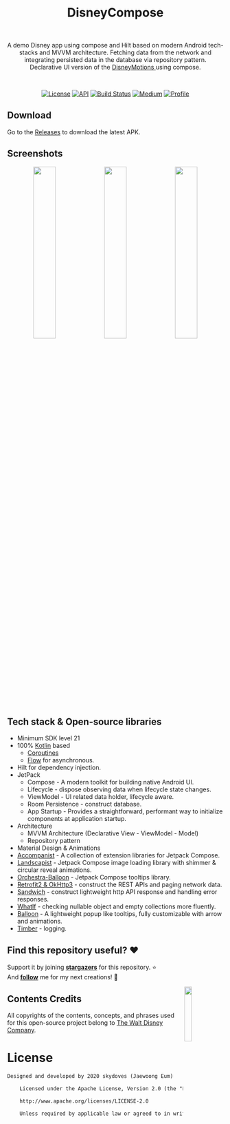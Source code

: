 <h1 align="center">DisneyCompose</h1></br>
<p align="center">  
A demo Disney app using compose and Hilt based on modern Android tech-stacks and MVVM architecture. Fetching data from the network and integrating persisted data in the database via repository pattern.<br> Declarative UI version of the <a href="https://github.com/skydoves/DisneyMotions" target="_blank"> DisneyMotions </a> using compose.
</p>
</br>

<p align="center">
  <a href="https://opensource.org/licenses/Apache-2.0"><img alt="License" src="https://img.shields.io/badge/License-Apache%202.0-blue.svg"/></a>
  <a href="https://android-arsenal.com/api?level=21"><img alt="API" src="https://img.shields.io/badge/API-21%2B-brightgreen.svg?style=flat"/></a>
  <a href="https://github.com/skydoves/DisneyCompose/actions"><img alt="Build Status" src="https://github.com/skydoves/DisneyCompose/workflows/Android%20CI/badge.svg"/></a>
  <a href="https://proandroiddev.com/exploring-jetpack-compose-with-dagger-hilt-and-viewmodels-3e0ca939daa7"><img alt="Medium" src="https://skydoves.github.io/badges/Story-Medium.svg"/></a>
  <a href="https://github.com/skydoves"><img alt="Profile" src="https://skydoves.github.io/badges/skydoves.svg"/></a> 
</p>

## Download

Go to the [Releases](https://github.com/skydoves/DisneyCompose/releases) to download the latest APK.

## Screenshots

<p align="center">
<img src="https://user-images.githubusercontent.com/24237865/93901108-238eb000-fd31-11ea-9fac-c9ba1eca146c.gif" width="32%"/>
<img src="/preview/preview0.gif" width="32%"/>
<img src="/preview/preview1.gif" width="32%"/>
</p>

## Tech stack & Open-source libraries

- Minimum SDK level 21
- 100% [Kotlin](https://kotlinlang.org/) based
  + [Coroutines](https://github.com/Kotlin/kotlinx.coroutines)
  + [Flow](https://kotlin.github.io/kotlinx.coroutines/kotlinx-coroutines-core/kotlinx.coroutines.flow/)
  for asynchronous.
- Hilt for dependency injection.
- JetPack
    - Compose - A modern toolkit for building native Android UI.
    - Lifecycle - dispose observing data when lifecycle state changes.
    - ViewModel - UI related data holder, lifecycle aware.
    - Room Persistence - construct database.
    - App Startup - Provides a straightforward, performant way to initialize components at
      application startup.
- Architecture
    - MVVM Architecture (Declarative View - ViewModel - Model)
    - Repository pattern
- Material Design & Animations
- [Accompanist](https://github.com/google/accompanist) - A collection of extension libraries for
  Jetpack Compose.
- [Landscapist](https://github.com/skydoves/landscapist) - Jetpack Compose image loading library
  with shimmer & circular reveal animations.
- [Orchestra-Balloon](https://github.com/skydoves/orchestra) - Jetpack Compose tooltips library.
- [Retrofit2 & OkHttp3](https://github.com/square/retrofit) - construct the REST APIs and paging
  network data.
- [Sandwich](https://github.com/skydoves/Sandwich) - construct lightweight http API response and
  handling error responses.
- [WhatIf](https://github.com/skydoves/whatif) - checking nullable object and empty collections more
  fluently.
- [Balloon](https://github.com/skydoves/balloon) - A lightweight popup like tooltips, fully
  customizable with arrow and animations.
- [Timber](https://github.com/JakeWharton/timber) - logging.

## Find this repository useful? :heart:

Support it by joining __[stargazers](https://github.com/skydoves/DisneyCompose/stargazers)__ for
this repository. :star: <br>
And __[follow](https://github.com/skydoves)__ me for my next creations! 🤩

<img src="https://user-images.githubusercontent.com/24237865/141674368-6013d77c-d52b-4bb1-afe4-9a57a06be32f.jpg" width="18%" align="right" />

## Contents Credits

All copyrights of the contents, concepts, and phrases used for this open-source project belong
to [The Walt Disney Company](https://www.disneyplus.com/).

# License

```xml
Designed and developed by 2020 skydoves (Jaewoong Eum)

    Licensed under the Apache License, Version 2.0 (the "License");you may not use this file except in compliance with the License.You may obtain a copy of the License at

    http://www.apache.org/licenses/LICENSE-2.0

    Unless required by applicable law or agreed to in writing, softwaredistributed under the License is distributed on an "AS IS" BASIS,WITHOUT WARRANTIES OR CONDITIONS OF ANY KIND, either express or implied.See the License for the specific language governing permissions andlimitations under the License.
```
